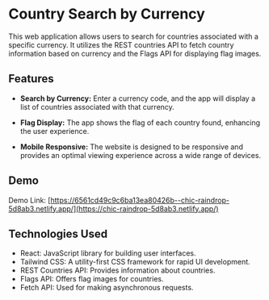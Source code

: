 # Country Search by Currency

This web application allows users to search for countries associated with a specific currency. It utilizes the REST countries API to fetch country information based on currency and the Flags API for displaying flag images.

## Features

- **Search by Currency:** Enter a currency code, and the app will display a list of countries associated with that currency.

- **Flag Display:** The app shows the flag of each country found, enhancing the user experience.

- **Mobile Responsive:** The website is designed to be responsive and provides an optimal viewing experience across a wide range of devices.

## Demo

Demo Link: [https://6561cd49c9c6ba13ea80426b--chic-raindrop-5d8ab3.netlify.app/](https://chic-raindrop-5d8ab3.netlify.app/)

## Technologies Used

- React: JavaScript library for building user interfaces.
- Tailwind CSS: A utility-first CSS framework for rapid UI development.
- REST Countries API: Provides information about countries.
- Flags API: Offers flag images for countries.
- Fetch API: Used for making asynchronous requests.
